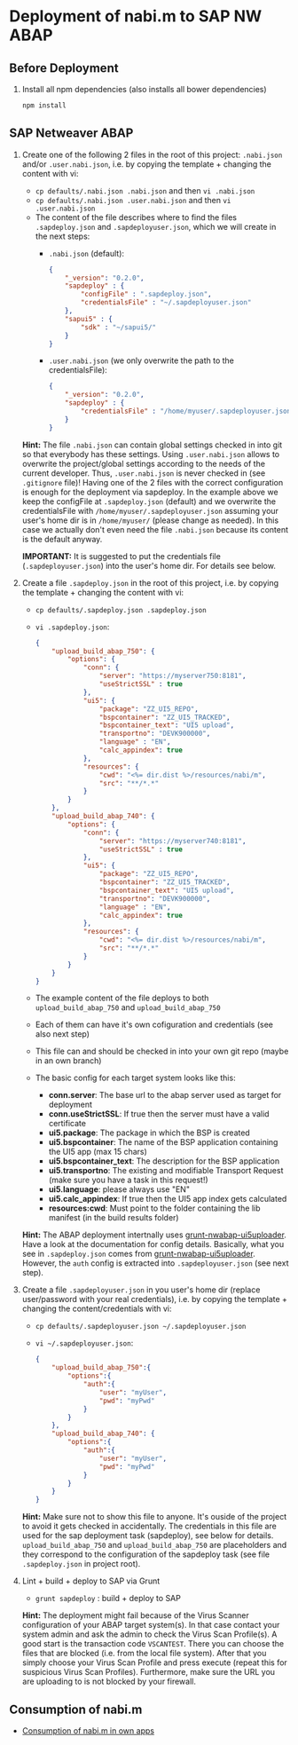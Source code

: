 # Deployment of nabi.m to SAP NW ABAP

## Before Deployment

1. Install all npm dependencies (also installs all bower dependencies)
    ```sh
    npm install
    ```

## SAP Netweaver ABAP


1. Create one of the following 2 files in the root of this project: `.nabi.json` and/or `.user.nabi.json`, i.e. by copying the template + changing the content with vi:
    - `cp defaults/.nabi.json .nabi.json` and then `vi .nabi.json`
	- `cp defaults/.nabi.json .user.nabi.json` and then `vi .user.nabi.json`
	- The content of the file describes where to find the files `.sapdeploy.json` and `.sapdeployuser.json`, which we will  create in the next steps:
		- `.nabi.json` (default):

			```json
			{
				"_version": "0.2.0",
				"sapdeploy" : {
					"configFile" : ".sapdeploy.json",
					"credentialsFile" : "~/.sapdeployuser.json"
				},
				"sapui5" : {
					"sdk" : "~/sapui5/"
				}
			}
			```
		
		- `.user.nabi.json` (we only overwrite the path to the credentialsFile):

			```json
			{
				"_version": "0.2.0",
				"sapdeploy" : {
					"credentialsFile" : "/home/myuser/.sapdeployuser.json"
				}
			}
			```

	**Hint:** The file `.nabi.json` can contain global settings checked in into git so that everybody has these settings. Using `.user.nabi.json` allows to overwrite the project/global settings according to the needs of the current developer. Thus, `.user.nabi.json` is never checked in (see `.gitignore` file)! Having one of the 2 files with the correct configuration is enough for the deployment via sapdeploy. In the example above we keep the configFile at `.sapdeploy.json` (default) and we overwrite the credentialsFile with `/home/myuser/.sapdeployuser.json` assuming your user's home dir is in `/home/myuser/` (please change as needed). In this case we actually don't even need the file `.nabi.json` because its content is the default anyway.

	**IMPORTANT:** It is suggested to put the credentials file (`.sapdeployuser.json`) into the user's home dir. For details see below.

1. Create a file `.sapdeploy.json` in the root of this project, i.e. by copying the template + changing the content with vi:
    - `cp defaults/.sapdeploy.json .sapdeploy.json`
	- `vi .sapdeploy.json`:

        ```json
		{
			"upload_build_abap_750": {
				"options": {
					"conn": {
						"server": "https://myserver750:8181",
						"useStrictSSL" : true
					},
					"ui5": {
						"package": "ZZ_UI5_REPO",
						"bspcontainer": "ZZ_UI5_TRACKED",
						"bspcontainer_text": "UI5 upload",
						"transportno": "DEVK900000",
						"language" : "EN",
						"calc_appindex": true
					},
					"resources": {
						"cwd": "<%= dir.dist %>/resources/nabi/m",
						"src": "**/*.*"
					}
				}
			},
			"upload_build_abap_740": {
				"options": {
					"conn": {
						"server": "https://myserver740:8181",
						"useStrictSSL" : true
					},
					"ui5": {
						"package": "ZZ_UI5_REPO",
						"bspcontainer": "ZZ_UI5_TRACKED",
						"bspcontainer_text": "UI5 upload",
						"transportno": "DEVK900000",
						"language" : "EN",
						"calc_appindex": true
					},
					"resources": {
						"cwd": "<%= dir.dist %>/resources/nabi/m",
						"src": "**/*.*"
					}
				}
			}
		}
        ```

	- The example content of the file deploys to both `upload_build_abap_750` and `upload_build_abap_750`
	- Each of them can have it's own cofiguration and credentials (see also next step)
	- This file can and should be checked in into your own git repo (maybe in an own branch)
    - The basic config for each target system looks like this:
		* **conn.server**: The base url to the abap server used as target for deployment
		* **conn.useStrictSSL**: If true then the server must have a valid certificate
		* **ui5.package**: The package in which the BSP is created
		* **ui5.bspcontainer**: The name of the BSP application containing the UI5 app (max 15 chars)
		* **ui5.bspcontainer_text**: The description for the BSP application
		* **ui5.transportno**: The existing and modifiable Transport Request (make sure you have a task in this request!)
		* **ui5.language**: please always use "EN"
		* **ui5.calc_appindex**: If true then the UI5 app index gets calculated
		* **resources:cwd**: Must point to the folder containing the lib manifest (in the build results folder)

    **Hint:** The ABAP deployment intertnally uses [grunt-nwabap-ui5uploader](https://github.com/pfefferf/grunt-nwabap-ui5uploader). Have a look at the documentation for config details. Basically, what you see in `.sapdeploy.json` comes from [grunt-nwabap-ui5uploader](https://github.com/pfefferf/grunt-nwabap-ui5uploader). However, the `auth` config 
	is extracted into `.sapdeployuser.json` (see next step).


1. Create a file `.sapdeployuser.json` in you user's home dir (replace user/password with your real credentials), i.e. by copying the template + changing the content/credentials with vi:
    - `cp defaults/.sapdeployuser.json ~/.sapdeployuser.json`
	- `vi ~/.sapdeployuser.json`:

        ```json
		{
			"upload_build_abap_750":{
				"options":{
					"auth":{
						"user": "myUser",
						"pwd": "myPwd"
					}
				}
			},
			"upload_build_abap_740": {
				"options":{
					"auth":{
						"user": "myUser",
						"pwd": "myPwd"
					}
				}
			}
		}
        ```

	**Hint:** Make sure not to show this file to anyone. It's ouside of the project to avoid it gets checked in accidentally. 
	The credentials in this file are used for the sap deployment task (sapdeploy), see below for details. `upload_build_abap_750` and `upload_build_abap_750` are placeholders and they correspond to the configuration of the sapdeploy task (see file `.sapdeploy.json` in project root).



1. Lint + build + deploy to SAP via Grunt
    * `grunt sapdeploy` : build + deploy to SAP
    
	**Hint:** The deployment might fail because of the Virus Scanner configuration of your ABAP target system(s). In that case contact your system admin and ask the admin to check the Virus Scan Profile(s). A good start is the transaction code `VSCANTEST`. There you can 
	choose the files that are blocked (i.e. from the local file system). After that you simply choose your Virus Scan Profile and press execute (repeat this for suspicious Virus Scan Profiles). Furthermore, make sure the URL you are uploading to is not blocked by your firewall.

## Consumption of nabi.m

- [Consumption of nabi.m in own apps](consuming-lib-in-apps.md)

